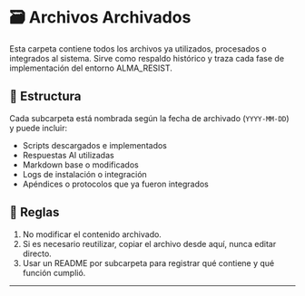 # 🗃️ Archivos Archivados

Esta carpeta contiene todos los archivos ya utilizados, procesados o integrados al sistema. Sirve como respaldo histórico y traza cada fase de implementación del entorno ALMA_RESIST.

## 📁 Estructura

Cada subcarpeta está nombrada según la fecha de archivado (`YYYY-MM-DD`) y puede incluir:

- Scripts descargados e implementados
- Respuestas AI utilizadas
- Markdown base o modificados
- Logs de instalación o integración
- Apéndices o protocolos que ya fueron integrados

## 🧠 Reglas

1. No modificar el contenido archivado.
2. Si es necesario reutilizar, copiar el archivo desde aquí, nunca editar directo.
3. Usar un README por subcarpeta para registrar qué contiene y qué función cumplió.

---

